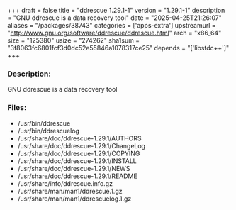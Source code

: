 +++
draft = false
title = "ddrescue 1.29.1-1"
version = "1.29.1-1"
description = "GNU ddrescue is a data recovery tool"
date = "2025-04-25T21:26:07"
aliases = "/packages/38743"
categories = ['apps-extra']
upstreamurl = "http://www.gnu.org/software/ddrescue/ddrescue.html"
arch = "x86_64"
size = "125380"
usize = "274262"
sha1sum = "3f8063fc6801fcf3d0dc52e55846a1078317ce25"
depends = "['libstdc++']"
+++
### Description: 
GNU ddrescue is a data recovery tool

### Files: 
* /usr/bin/ddrescue
* /usr/bin/ddrescuelog
* /usr/share/doc/ddrescue-1.29.1/AUTHORS
* /usr/share/doc/ddrescue-1.29.1/ChangeLog
* /usr/share/doc/ddrescue-1.29.1/COPYING
* /usr/share/doc/ddrescue-1.29.1/INSTALL
* /usr/share/doc/ddrescue-1.29.1/NEWS
* /usr/share/doc/ddrescue-1.29.1/README
* /usr/share/info/ddrescue.info.gz
* /usr/share/man/man1/ddrescue.1.gz
* /usr/share/man/man1/ddrescuelog.1.gz
